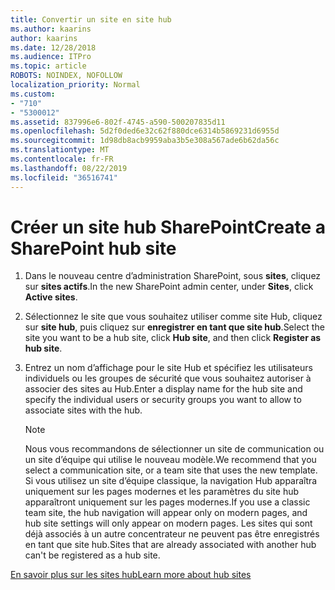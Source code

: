```yaml
---
title: Convertir un site en site hub
ms.author: kaarins
author: kaarins
ms.date: 12/28/2018
ms.audience: ITPro
ms.topic: article
ROBOTS: NOINDEX, NOFOLLOW
localization_priority: Normal
ms.custom:
- "710"
- "5300012"
ms.assetid: 837996e6-802f-4745-a590-500207835d11
ms.openlocfilehash: 5d2f0ded6e32c62f880dce6314b5869231d6955d
ms.sourcegitcommit: 1d98db8acb9959aba3b5e308a567ade6b62da56c
ms.translationtype: MT
ms.contentlocale: fr-FR
ms.lasthandoff: 08/22/2019
ms.locfileid: "36516741"
---
```

# <a name="create-a-sharepoint-hub-site"></a><span data-ttu-id="15fd1-102">Créer un site hub SharePoint</span><span class="sxs-lookup"><span data-stu-id="15fd1-102">Create a SharePoint hub site</span></span>

1. <span data-ttu-id="15fd1-103">Dans le nouveau centre d’administration SharePoint, sous **sites**, cliquez sur **sites actifs**.</span><span class="sxs-lookup"><span data-stu-id="15fd1-103">In the new SharePoint admin center, under **Sites**, click **Active sites**.</span></span>

2. <span data-ttu-id="15fd1-104">Sélectionnez le site que vous souhaitez utiliser comme site Hub, cliquez sur **site hub**, puis cliquez sur **enregistrer en tant que site hub**.</span><span class="sxs-lookup"><span data-stu-id="15fd1-104">Select the site you want to be a hub site, click **Hub site**, and then click **Register as hub site**.</span></span>

3. <span data-ttu-id="15fd1-105">Entrez un nom d’affichage pour le site Hub et spécifiez les utilisateurs individuels ou les groupes de sécurité que vous souhaitez autoriser à associer des sites au Hub.</span><span class="sxs-lookup"><span data-stu-id="15fd1-105">Enter a display name for the hub site and specify the individual users or security groups you want to allow to associate sites with the hub.</span></span>

    > [!NOTE]
    >  <span data-ttu-id="15fd1-106">Nous vous recommandons de sélectionner un site de communication ou un site d’équipe qui utilise le nouveau modèle.</span><span class="sxs-lookup"><span data-stu-id="15fd1-106">We recommend that you select a communication site, or a team site that uses the new template.</span></span> <span data-ttu-id="15fd1-107">Si vous utilisez un site d’équipe classique, la navigation Hub apparaîtra uniquement sur les pages modernes et les paramètres du site hub apparaîtront uniquement sur les pages modernes.</span><span class="sxs-lookup"><span data-stu-id="15fd1-107">If you use a classic team site, the hub navigation will appear only on modern pages, and hub site settings will only appear on modern pages.</span></span> <span data-ttu-id="15fd1-108">Les sites qui sont déjà associés à un autre concentrateur ne peuvent pas être enregistrés en tant que site hub.</span><span class="sxs-lookup"><span data-stu-id="15fd1-108">Sites that are already associated with another hub can't be registered as a hub site.</span></span>
  
[<span data-ttu-id="15fd1-109">En savoir plus sur les sites hub</span><span class="sxs-lookup"><span data-stu-id="15fd1-109">Learn more about hub sites</span></span>](https://go.microsoft.com/fwlink/?linkid=869149)
  